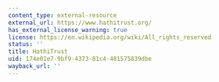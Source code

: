 ```yaml
---
content_type: external-resource
external_url: https://www.hathitrust.org/
has_external_license_warning: true
license: https://en.wikipedia.org/wiki/All_rights_reserved
status: ''
title: HathiTrust
uid: 174e01e7-9bf9-4373-81c4-481575839dbe
wayback_url: ''
---
```

